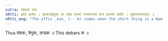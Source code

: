 ```yaml
---
sutra: संज्ञायां कन्
vRtti: हृस्व इत्येव । हृस्वत्वहेतुका या संज्ञा तस्यां गम्यमानायां कन् प्रत्ययो भवति । पूर्वस्यायमपवादः ॥
vRtti_eng: "The affix _kan_ (-- क) comes when the short thing is a Name."
---
```

Thus वंशकः, वेणुकः, दण्डकः ॥ This debars क ॥
